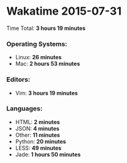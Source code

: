 # Wakatime 2015-07-31

Time Total: **3 hours 19 minutes**

### Operating Systems:
- Linux: **26 minutes** 
- Mac: **2 hours 53 minutes** 

### Editors:
- Vim: **3 hours 19 minutes** 

### Languages:
- HTML: **2 minutes** 
- JSON: **4 minutes** 
- Other: **11 minutes** 
- Python: **20 minutes** 
- LESS: **49 minutes** 
- Jade: **1 hours 50 minutes** 

